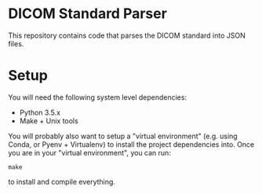 
# DICOM Standard Parser

This repository contains code that parses the DICOM standard into JSON files.

# Setup

You will need the following system level dependencies:

- Python 3.5.x
- Make + Unix tools

You will probably also want to setup a "virtual environment" (e.g. using Conda, or Pyenv + Virtualenv) to install the project dependencies into.  Once you are in your "virtual environment", you can run:

    make

to install and compile everything.
